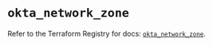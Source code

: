 # `okta_network_zone`

Refer to the Terraform Registry for docs: [`okta_network_zone`](https://registry.terraform.io/providers/okta/okta/4.9.0/docs/resources/network_zone).
